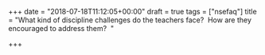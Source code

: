 +++
date = "2018-07-18T11:12:05+00:00"
draft = true
tags = ["nsefaq"]
title = "What kind of discipline challenges do the teachers face?  How are they encouraged to address them?  "

+++
